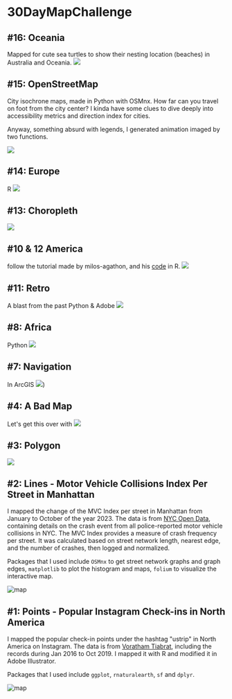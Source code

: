 



# 30DayMapChallenge

## #16: Oceania
Mapped for cute sea turtles to show their nesting location (beaches) in Australia and Oceania. 
![](https://github.com/cyber-hbliu/30DayMapChallenge/blob/1f265498d94595b0de3295da9f28fd2518891f48/16/Layout.png)

## #15: OpenStreetMap
City isochrone maps, made in Python with OSMnx. How far can you travel on foot from the city center? I kinda have some clues to dive deeply into accessibility metrics and direction index for cities. 

Anyway, something absurd with legends, I generated animation imaged by two functions.

![](https://github.com/cyber-hbliu/30DayMapChallenge/blob/512ad01325b9085fc73db93b3eec941abff823da/15/map.gif)


## #14: Europe
R
![](https://github.com/cyber-hbliu/30DayMapChallenge/blob/da9eaab8143e256958efa1ba0fbc04204bd05934/14/europe_map.png)

## #13: Choropleth
![](https://github.com/cyber-hbliu/30DayMapChallenge/blob/31d5588b463b7e65233532888a49386ce05b6fba/13/choropleth_1.png)

## #10 & 12 America
follow the tutorial made by milos-agathon, and his [code](https://github.com/milos-agathon/mapping-wind-wtih-r/tree/main) in R.
![](https://github.com/cyber-hbliu/30DayMapChallenge/blob/a84ab9e1da2a996497063df60107908382ead07b/10%20%26%2012/america_map.png)


## #11: Retro
A blast from the past
Python & Adobe
![](https://github.com/cyber-hbliu/30DayMapChallenge/blob/67c3128ee46b0f09ba0d713341480d334aee2a6b/11/migrants_map.png)
## #8: Africa
Python
![](https://github.com/cyber-hbliu/30DayMapChallenge/blob/11bc7f65ffc7faaf0d0d7026809395a81af1bb77/8/1.gif)

## #7: Navigation
In ArcGIS
![](https://github.com/cyber-hbliu/30DayMapChallenge/blob/161b139e6a651b7a1e97548689a4f614b39cbbc7/7/yosemite.png))

## #4: A Bad Map
Let's get this over with
![](https://github.com/cyber-hbliu/30DayMapChallenge/blob/bcb8ef109fc8c440c21683200b1442c7ccbc5651/4/map.png)

## #3: Polygon

![](https://github.com/cyber-hbliu/30DayMapChallenge/blob/a3dd4fd32e9c2a7e52c21d58ff31a9bdfc54b0a3/3/map.png)






## #2: Lines - Motor Vehicle Collisions Index Per Street in Manhattan

I mapped the change of the MVC Index per street in Manhattan from January to October of the year 2023. The data is from [NYC Open Data](https://data.cityofnewyork.us/Public-Safety/Motor-Vehicle-Collisions-Crashes/h9gi-nx95), containing details on the crash event from all police-reported motor vehicle collisions in NYC. The MVC Index provides a measure of crash frequency per street. It was calculated based on street network length, nearest edge, and the number of crashes, then logged and normalized.

Packages that I used include `OSMnx` to get street network graphs and graph edges, `matplotlib` to plot the histogram and maps, `folium` to visualize the interactive map.

![map](https://github.com/cyber-hbliu/30DayMapChallenge/blob/260b059e83e6f1ac74e942f3724594e099f550cc/2/1.gif)


## #1: Points - Popular Instagram Check-ins in North America

I mapped the popular check-in points under the hashtag "ustrip" in North America on Instagram. The data is from [Voratham Tiabrat](https://zenodo.org/records/3530864#.Y9Y5itJBwUE), including the records during Jan 2016 to Oct 2019. I mapped it with R and modified it in Adobe Illustrator. 

Packages that I used include `ggplot`, `rnaturalearth`, `sf` and `dplyr`.

![map](https://github.com/cyber-hbliu/30DayMapChallenge/blob/1f28f8f404d33ab921691dc18219d583cce79363/1/map.png)



